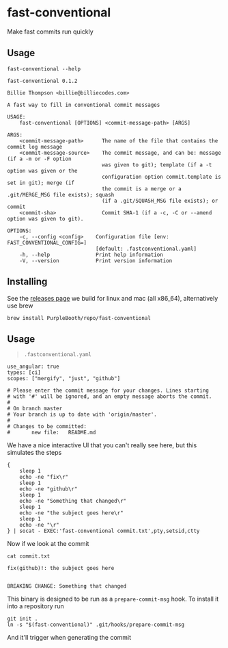 # fast-conventional

Make fast commits run quickly

## Usage

``` shell,script(name="help",expected_exit_code=0)
fast-conventional --help
```

``` text,verify(script_name="help",stream=stdout)
fast-conventional 0.1.2

Billie Thompson <billie@billiecodes.com>

A fast way to fill in conventional commit messages

USAGE:
    fast-conventional [OPTIONS] <commit-message-path> [ARGS]

ARGS:
    <commit-message-path>      The name of the file that contains the commit log message
    <commit-message-source>    The commit message, and can be: message (if a -m or -F option
                               was given to git); template (if a -t option was given or the
                               configuration option commit.template is set in git); merge (if
                               the commit is a merge or a .git/MERGE_MSG file exists); squash
                               (if a .git/SQUASH_MSG file exists); or commit
    <commit-sha>               Commit SHA-1 (if a -c, -C or --amend option was given to git).

OPTIONS:
    -c, --config <config>    Configuration file [env: FAST_CONVENTIONAL_CONFIG=]
                             [default: .fastconventional.yaml]
    -h, --help               Print help information
    -V, --version            Print version information
```

## Installing

See the [releases
page](https://github.com/PurpleBooth/fast-conventional/releases/latest)
we build for linux and mac (all x86_64), alternatively use brew

``` shell,skip()
brew install PurpleBooth/repo/fast-conventional
```

## Usage

> `.fastconventional.yaml`

``` yaml,file(path=".fastconventional.yaml")
use_angular: true
types: [ci]
scopes: ["mergify", "just", "github"]
```

``` text,file(path="commit.txt")
# Please enter the commit message for your changes. Lines starting
# with '#' will be ignored, and an empty message aborts the commit.
#
# On branch master
# Your branch is up to date with 'origin/master'.
#
# Changes to be committed:
#       new file:   README.md
```

We have a nice interactive UI that you can't really see here, but this
simulates the steps

``` shell,script(name="full")
{
    sleep 1
    echo -ne "fix\r"
    sleep 1
    echo -ne "github\r"
    sleep 1
    echo -ne "Something that changed\r"
    sleep 1
    echo -ne "the subject goes here\r"
    sleep 1
    echo -ne "\r"
} | socat - EXEC:'fast-conventional commit.txt',pty,setsid,ctty
```

Now if we look at the commit

``` shell,script(name="cat-file")
cat commit.txt
```

``` text,verify(name="cat-file")
fix(github)!: the subject goes here


BREAKING CHANGE: Something that changed
```

This binary is designed to be run as a `prepare-commit-msg` hook. To
install it into a repository run

``` shell,script(name="installing")
git init .
ln -s "$(fast-conventional)" .git/hooks/prepare-commit-msg
```

And it'll trigger when generating the commit
